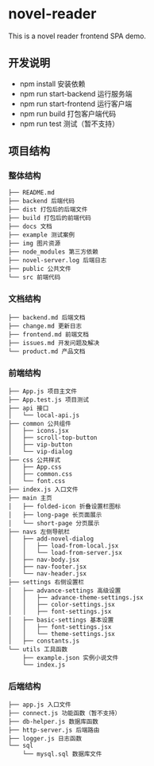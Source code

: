 # novel-reader

This is a novel reader frontend SPA demo.

## 开发说明

- npm install 安装依赖
- npm run start-backend 运行服务端
- npm run start-frontend 运行客户端
- npm run build 打包客户端代码
- npm run test 测试（暂不支持）

## 项目结构

### 整体结构
~~~
├── README.md
├── backend 后端代码
├── dist 打包后的后端文件
├── build 打包后的前端代码
├── docs 文档
├── example 测试案例
├── img 图片资源
├── node_modules 第三方依赖
├── novel-server.log 后端日志
├── public 公共文件
└── src 前端代码
~~~

### 文档结构

~~~
├── backend.md 后端文档
├── change.md 更新日志
├── frontend.md 前端文档
├── issues.md 开发问题及解决
└── product.md 产品文档
~~~


### 前端结构

~~~
├── App.js 项目主文件
├── App.test.js 项目测试
├── api 接口
│   └── local-api.js
├── common 公共组件
│   ├── icons.jsx
│   ├── scroll-top-button
│   ├── vip-button
│   └── vip-dialog
├── css 公共样式
│   ├── App.css
│   ├── common.css
│   └── font.css
├── index.js 入口文件
├── main 主页
│   ├── folded-icon 折叠设置栏图标
│   ├── long-page 长页面展示
│   └── short-page 分页展示
├── navs 左侧导航栏
│   ├── add-novel-dialog
│   │   ├── load-from-local.jsx
│   │   └── load-from-server.jsx
│   ├── nav-body.jsx
│   ├── nav-footer.jsx
│   └── nav-header.jsx
├── settings 右侧设置栏
│   ├── advance-settings 高级设置
│   │   ├── advance-theme-settings.jsx
│   │   ├── color-settings.jsx
│   │   ├── font-settings.jsx
│   ├── basic-settings 基本设置
│   │   ├── font-settings.jsx
│   │   └── theme-settings.jsx
│   ├── constants.js
└── utils 工具函数
    ├── example.json 实例小说文件
    └── index.js
~~~

### 后端结构

~~~
├── app.js 入口文件
├── connect.js 功能函数（暂不支持）
├── db-helper.js 数据库函数
├── http-server.js 后端路由
├── logger.js 日志函数
└── sql
    └── mysql.sql 数据库文件
~~~

